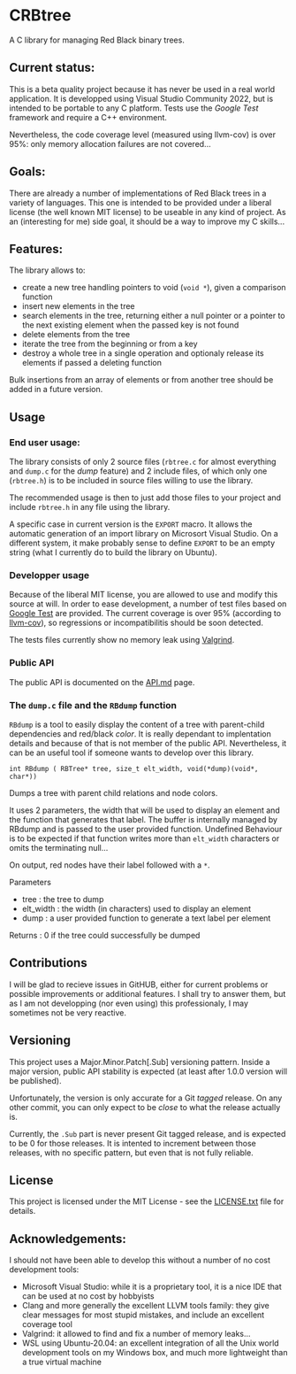 # CRBtree

A C library for managing Red Black binary trees.

## Current status:

This is a beta quality project because it has never be used in a real world
application. It is developped using Visual
Studio Community 2022, but is intended to be portable to any C platform.
Tests use the *Google Test* framework and require a C++ environment.

Nevertheless, the code coverage level (measured using llvm-cov) is over 95%:
only memory allocation failures are not covered...

## Goals:

There are already a number of implementations of Red Black trees in a
 variety of languages. This one is intended to be provided under a
 liberal license (the well known MIT license) to be useable in any kind of 
 project. As an (interesting for me) side goal, it should be a way to 
 improve my C skills...

## Features:

The library allows to:

* create a new tree handling pointers to void (`void *`), given a
 comparison function
* insert new elements in the tree
* search elements in the tree, returning either a null pointer or a pointer
 to the next existing element when the passed key is not found
* delete elements from the tree
* iterate the tree from the beginning or from a key
* destroy a whole tree in a single operation and optionaly release its
 elements if passed a deleting function

Bulk insertions from an array of elements or from another tree should be
added in a future version.

## Usage

### End user usage:

The library consists of only 2 source files (`rbtree.c` for almost everything
 and `dump.c` for the *dump* feature) and 2 include files, of which only one
 (`rbtree.h`) is to be included in source files willing to use the library.

The recommended usage is then to just add those files to your project and
 include `rbtree.h` in any file using the library.

A specific case in current version is the `EXPORT` macro. It allows the
automatic generation of an import library on Microsort Visual Studio. On 
a different system, it make probably sense to define `EXPORT` to be an
empty string (what I currently do to build the library on Ubuntu).

### Developper usage

Because of the liberal MIT license, you are allowed to use and modify this
source at will. In order to ease development, a number of test files based
on [Google Test](https://github.com/google/googletest) are provided. The
current coverage is over 95% (according to
[llvm-cov](https://llvm.org/docs/CommandGuide/llvm-cov.html)), so regressions 
or incompatibilitis should be soon detected.

The tests files currently show no memory leak using 
[Valgrind](https://valgrind.org/).

### Public API

The public API is documented on the [API.md](API.md) page.

### The `dump.c` file and the `RBdump` function

`RBdump` is a tool to easily display the content of a tree  with parent-child
dependencies and red/black *color*. It is really dependant to implentation
details and because of that is not member of the public API. Nevertheless, it
can be an useful tool if someone wants to develop over this library.

```
int RBdump ( RBTree* tree, size_t elt_width, void(*dump)(void*, char*))
```

Dumps a tree with parent child relations and node colors.
 
It uses 2 parameters, the width that will be used to display an element
and the function that generates that label. The buffer is internally
managed by RBdump and is passed to the user provided function. Undefined
Behaviour is to be expected if that function writes more than `elt_width`
characters or omits the terminating null...
 
On output, red nodes have their label followed with a `*`.

Parameters

* tree : the tree to dump
* elt_width : the width (in characters) used to display an element
* dump : a user provided function to generate a text label per element

Returns
    : 0 if the tree could successfully be dumped

## Contributions

I will be glad to recieve issues in GitHUB, either for current problems or
possible improvements or additional features. I shall try to answer them, but
as I am not developping (nor even using) this professionaly, I may sometimes
not be very reactive.

## Versioning
This project uses a Major.Minor.Patch[.Sub] versioning pattern. Inside
 a major version, public API stability is expected (at least after 1.0.0
 version will be published).

Unfortunately, the version is only accurate for a Git *tagged* release. On
any other commit, you can only expect to be *close* to what the release
actually is.

Currently, the `.Sub` part is never present Git tagged release, and is
expected to be 0 for those releases. It is intented to increment between
those releases, with no specific pattern, but even that is not fully
reliable.
## License
This project is licensed under the MIT License - see the
[LICENSE.txt](LICENSE.TXT) file for details.

## Acknowledgements:

I should not have been able to develop this without a number of no cost
development tools:

* Microsoft Visual Studio: while it is a proprietary tool, it is a nice IDE
that can be used at no cost by hobbyists
* Clang and more generally the excellent LLVM tools family: they give 
clear messages for most stupid mistakes, and include an excellent coverage
tool
* Valgrind: it allowed to find and fix a number of memory leaks...
* WSL using Ubuntu-20.04: an excellent integration of all the Unix world
development tools on my Windows box, and much more lightweight than a true
virtual machine